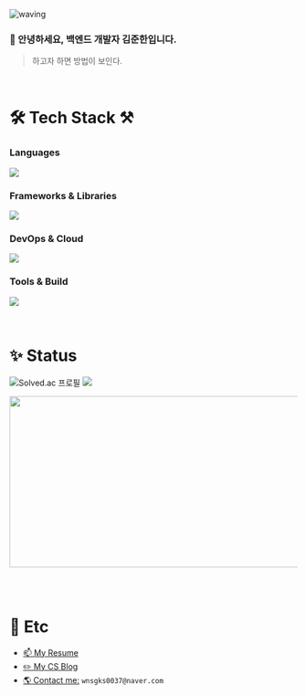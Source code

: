 ![waving](https://capsule-render.vercel.app/api?type=waving&height=150&text=Backend-Developer&fontAlign=60&fontAlignY=35&color=gradient)

### 👋 안녕하세요, 백엔드 개발자 김준한입니다.

> 하고자 하면 방법이 보인다.

<br/>

<h1>🛠 Tech Stack ⚒</h1>

### Languages
<p align="left">
  <a href="https://skillicons.dev">
    <img src="https://skillicons.dev/icons?i=java,js&perline=5" />
  </a>
</p>

### Frameworks & Libraries
<p align="left">
  <a href="https://skillicons.dev">
    <img src="https://skillicons.dev/icons?i=spring,react&perline=5" />
  </a>
</p>

### DevOps & Cloud
<p align="left">
  <a href="https://skillicons.dev">
    <img src="https://skillicons.dev/icons?i=docker,linux,aws,nginx&perline=5" />
  </a>
</p>

### Tools & Build
<p align="left">
  <a href="https://skillicons.dev">
    <img src="https://skillicons.dev/icons?i=idea,gradle,postman,git,jenkins&perline=5" />
  </a>
</p>

<br/>

<h1>✨ Status</h1>

![Solved.ac 프로필](http://mazassumnida.wtf/api/v2/generate_badge?boj=wnsgks0037)
![](http://github-profile-summary-cards.vercel.app/api/cards/stats?username=Junhan0037&theme=slateorange)

<a href="https://github.com/devxb/gitanimals">
    <img src = "https://render.gitanimals.org/farms/{Junhan0037}" width="800" height="300"/>
</a>

<br/><br/>

<h1>🎇 Etc</h1>

* [📫 My Resume](https://resume-git.netlify.app) <br/>
* [✏️ My CS Blog](https://junhan0037.notion.site/Computer-Science-915e104d730a4686af787aaf58291215?pvs=4) <br/>
* [🌎 Contact me:]() `wnsgks0037@naver.com` <br/>
